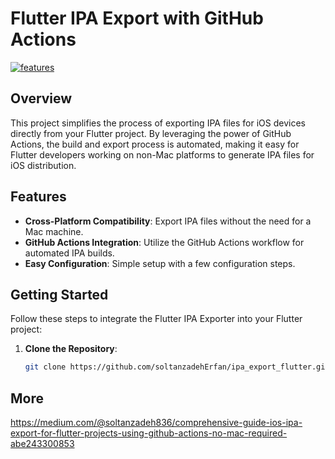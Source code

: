 # Flutter IPA Export with GitHub Actions

[![features](https://skillicons.dev/icons?i=flutter,dart,github)](https://skillicons.dev)

## Overview

This project simplifies the process of exporting IPA files for iOS devices directly from your Flutter project. By leveraging the power of GitHub Actions, the build and export process is automated, making it easy for Flutter developers working on non-Mac platforms to generate IPA files for iOS distribution.

## Features

- **Cross-Platform Compatibility**: Export IPA files without the need for a Mac machine.
- **GitHub Actions Integration**: Utilize the GitHub Actions workflow for automated IPA builds.
- **Easy Configuration**: Simple setup with a few configuration steps.

## Getting Started

Follow these steps to integrate the Flutter IPA Exporter into your Flutter project:

1. **Clone the Repository**:

   ```bash
   git clone https://github.com/soltanzadehErfan/ipa_export_flutter.git

## More
https://medium.com/@soltanzadeh836/comprehensive-guide-ios-ipa-export-for-flutter-projects-using-github-actions-no-mac-required-abe243300853
